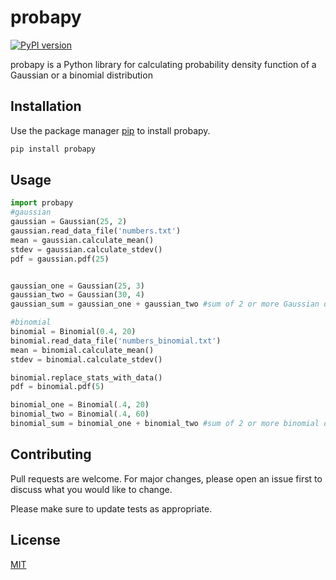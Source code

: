 # probapy
[![PyPI version](https://badge.fury.io/py/probapy.svg)](https://badge.fury.io/py/probapy)

probapy is a Python library for calculating probability density function of a Gaussian or a  binomial distribution

## Installation

Use the package manager [pip](https://pip.pypa.io/en/stable/) to install probapy.

```bash
pip install probapy
```

## Usage

```python
import probapy
#gaussian 
gaussian = Gaussian(25, 2)
gaussian.read_data_file('numbers.txt')
mean = gaussian.calculate_mean()
stdev = gaussian.calculate_stdev()
pdf = gaussian.pdf(25)


gaussian_one = Gaussian(25, 3)
gaussian_two = Gaussian(30, 4)
gaussian_sum = gaussian_one + gaussian_two #sum of 2 or more Gaussian distributions

#binomial
binomial = Binomial(0.4, 20)
binomial.read_data_file('numbers_binomial.txt')
mean = binomial.calculate_mean()
stdev = binomial.calculate_stdev()

binomial.replace_stats_with_data()
pdf = binomial.pdf(5)

binomial_one = Binomial(.4, 20)
binomial_two = Binomial(.4, 60)
binomial_sum = binomial_one + binomial_two #sum of 2 or more binomial distributions
```

## Contributing
Pull requests are welcome. For major changes, please open an issue first to discuss what you would like to change.

Please make sure to update tests as appropriate.

## License
[MIT](https://choosealicense.com/licenses/mit/)
